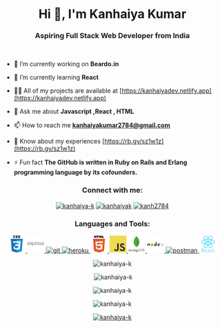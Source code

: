 <h1 align="center">Hi 👋, I'm Kanhaiya Kumar</h1>
<h3 align="center">Aspiring Full Stack Web Developer from India</h3>
</br>



 - 🔭 I’m currently working on **Beardo.in**

- 🌱 I’m currently learning **React**

- 👨‍💻 All of my projects are available at [https://kanhaiyadev.netlify.app](https://kanhaiyadev.netlify.app)

- 💬 Ask me about **Javascript ,React , HTML**

- 📫 How to reach me **kanhaiyakumar2784@gmail.com**

- 📄 Know about my experiences [https://rb.gy/sz1w1z](https://rb.gy/sz1w1z)

- ⚡ Fun fact **The GitHub is written in Ruby on Rails and Erlang programming language by its cofounders.**

<h3 align="center">Connect with me:</h3>
<p align="center">
<a  href="https://linkedin.com/in/kanhaiya-k" target="blank"><img align="center" src="https://raw.githubusercontent.com/rahuldkjain/github-profile-readme-generator/master/src/images/icons/Social/linked-in-alt.svg" alt="kanhaiya-k" height="30" width="40" /></a>
<a href="https://www.hackerrank.com/kanhaiyak" target="blank"><img align="center" src="https://raw.githubusercontent.com/rahuldkjain/github-profile-readme-generator/master/src/images/icons/Social/hackerrank.svg" alt="kanhaiyak" height="30" width="40" /></a>
<a href="https://www.leetcode.com/kanh2784" target="blank"><img align="center" src="https://raw.githubusercontent.com/rahuldkjain/github-profile-readme-generator/master/src/images/icons/Social/leet-code.svg" alt="kanh2784" height="30" width="40" /></a>
</p>

<h3 align="center">Languages and Tools:</h3>
<p align="center"> <a href="https://www.w3schools.com/css/" target="_blank" rel="noreferrer"> <img src="https://raw.githubusercontent.com/devicons/devicon/master/icons/css3/css3-original-wordmark.svg" alt="css3" width="40" height="40"/> </a> <a href="https://expressjs.com" target="_blank" rel="noreferrer"> <img src="https://raw.githubusercontent.com/devicons/devicon/master/icons/express/express-original-wordmark.svg" alt="express" width="40" height="40"/> </a> <a href="https://git-scm.com/" target="_blank" rel="noreferrer"> <img src="https://www.vectorlogo.zone/logos/git-scm/git-scm-icon.svg" alt="git" width="40" height="40"/> </a> <a href="https://heroku.com" target="_blank" rel="noreferrer"> <img src="https://www.vectorlogo.zone/logos/heroku/heroku-icon.svg" alt="heroku" width="40" height="40"/> </a> <a href="https://www.w3.org/html/" target="_blank" rel="noreferrer"> <img src="https://raw.githubusercontent.com/devicons/devicon/master/icons/html5/html5-original-wordmark.svg" alt="html5" width="40" height="40"/> </a> <a href="https://developer.mozilla.org/en-US/docs/Web/JavaScript" target="_blank" rel="noreferrer"> <img src="https://raw.githubusercontent.com/devicons/devicon/master/icons/javascript/javascript-original.svg" alt="javascript" width="40" height="40"/> </a> <a href="https://www.mongodb.com/" target="_blank" rel="noreferrer"> <img src="https://raw.githubusercontent.com/devicons/devicon/master/icons/mongodb/mongodb-original-wordmark.svg" alt="mongodb" width="40" height="40"/> </a> <a href="https://nodejs.org" target="_blank" rel="noreferrer"> <img src="https://raw.githubusercontent.com/devicons/devicon/master/icons/nodejs/nodejs-original-wordmark.svg" alt="nodejs" width="40" height="40"/> </a> <a href="https://postman.com" target="_blank" rel="noreferrer"> <img src="https://www.vectorlogo.zone/logos/getpostman/getpostman-icon.svg" alt="postman" width="40" height="40"/> </a>  <a href="https://reactjs.org/" target="_blank" rel="noreferrer"> <img src="https://raw.githubusercontent.com/devicons/devicon/master/icons/react/react-original-wordmark.svg" alt="react" width="40" height="40"/> </a> </p>

<p align="center">  <img  src="https://github-readme-stats.vercel.app/api/top-langs?username=kanhaiya-k&show_icons=true&locale=en&layout=compact" alt="kanhaiya-k" /></p>

<p align="center" >&nbsp;<img  src="https://github-readme-stats.vercel.app/api?username=kanhaiya-k&show_icons=true&locale=en" alt="kanhaiya-k" /></p>

<p align="center" ><img  src="https://github-readme-streak-stats.herokuapp.com/?user=kanhaiya-k&" alt="kanhaiya-k" /></p>

<p align="center"> <img src="https://komarev.com/ghpvc/?username=kanhaiya-k&label=Profile%20views&color=0e75b6&style=flat" alt="kanhaiya-k" /> </p>

<p align="center"> <a href="https://github.com/ryo-ma/github-profile-trophy"><img src="https://github-profile-trophy.vercel.app/?username=kanhaiya-k" alt="kanhaiya-k" /></a> </p>
